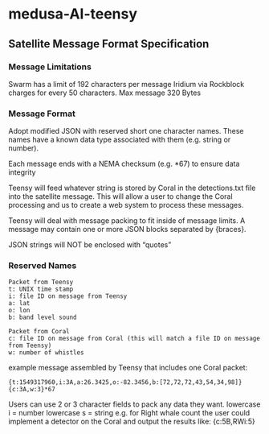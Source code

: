 # medusa-AI-teensy

## Satellite Message Format Specification

### Message Limitations
Swarm has a limit of 192 characters per message
Iridium via Rockblock charges for every 50 characters. Max message 320 Bytes

### Message Format
Adopt modified JSON with reserved short one character names. These names have a known data type associated with them (e.g. string or number).

Each message ends with a NEMA checksum (e.g. *67) to ensure data integrity

Teensy will feed whatever string is stored by Coral in the detections.txt file into the satellite message. This will allow a user to change the Coral processing and us to create a web system to process these messages.

Teensy will deal with message packing to fit inside of message limits. A message may contain one or more JSON blocks separated by {braces}.

JSON strings will NOT be enclosed with “quotes”


### Reserved Names
```
Packet from Teensy
t: UNIX time stamp
i: file ID on message from Teensy
a: lat
o: lon
b: band level sound
```

```
Packet from Coral
c: file ID on message from Coral (this will match a file ID on message from Teensy)
w: number of whistles
```

example message assembled by Teensy that includes one Coral packet:
```
{t:1549317960,i:3A,a:26.3425,o:-82.3456,b:[72,72,72,43,54,34,98]}{c:3A,w:3}*67
```

Users can use 2 or 3 character fields to pack any data they want.
lowercase i = number
lowercase s = string
e.g. for Right whale count the user could implement a detector on the Coral and output the results like:
{c:5B,RWi:5}
